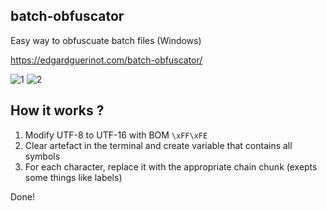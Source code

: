 ## batch-obfuscator
Easy way to obfuscuate batch files (Windows)

https://edgardguerinot.com/batch-obfuscator/

![1](https://raw.githubusercontent.com/SkywalkerFR/batch-obfuscator/master/1.png)
![2](https://raw.githubusercontent.com/SkywalkerFR/batch-obfuscator/master/2.png)

## How it works ?

1) Modify UTF-8 to UTF-16 with BOM `\xFF\xFE`
2) Clear artefact in the terminal and create variable that contains all symbols
3) For each character, replace it with the appropriate chain chunk (exepts some things like labels)

Done!

